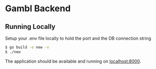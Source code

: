 # Gambl Backend

## Running Locally

Setup your .env file locally to hold the port and the DB connection string

```sh
$ go build -o new -v
$ ./new
```

The application should be available and running on [localhost:8000](http://localhost:8000/).
